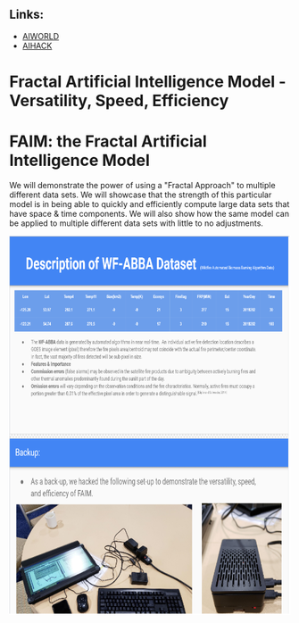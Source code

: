 ## Links:
* [AIWORLD](https://aiworld.com/)
* [AIHACK](https://aiworld.com/hackathon)

# Fractal Artificial Intelligence Model -Versatility, Speed, Efficiency
# FAIM: the Fractal Artificial Intelligence Model

We will demonstrate the power of using a "Fractal Approach" to multiple different data sets. We will showcase that the strength of this particular model is in being able to quickly and efficiently compute large data sets that have space & time components. We will also show how the same model can be applied to multiple different data sets with little to no adjustments.

<img src="https://github.com/thefr33radical/Codeathons/blob/master/AI_WORLD_HACKATHON19/fiam.png" width="640" height="680" align ="center" />

